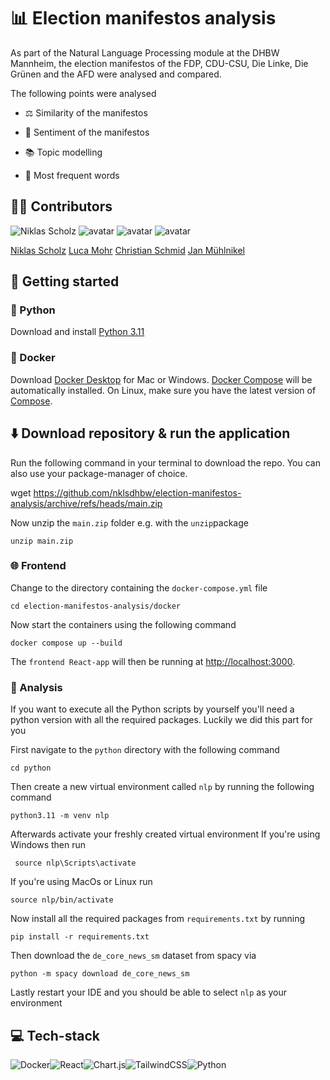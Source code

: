 # 📊 Election manifestos analysis

As part of the Natural Language Processing module at the DHBW Mannheim, the election manifestos of the FDP, CDU-CSU, Die Linke, Die Grünen and the AFD were analysed and compared.

The following points were analysed

- ⚖️ Similarity of the manifestos

- 👀 Sentiment of the manifestos

- 📚 Topic modelling

- 🧮 Most frequent words

## ✍🏼 Contributors

![Niklas Scholz](https://images.weserv.nl/?url=avatars.githubusercontent.com/u/96066220?v=4&h=100&w=100&fit=cover&mask=circle&maxage=7d) ![avatar](https://images.weserv.nl/?url=avatars.githubusercontent.com/u/96065475?v=4&h=100&w=100&fit=cover&mask=circle&maxage=7d) ![avatar](https://images.weserv.nl/?url=avatars.githubusercontent.com/u/28670581?v=4&h=100&w=100&fit=cover&mask=circle&maxage=7d) ![avatar](https://images.weserv.nl/?url=avatars.githubusercontent.com/u/96066381?v=4&h=100&w=100&fit=cover&mask=circle&maxage=7d)

[Niklas Scholz](https://github.com/nklsdhbw?tab=repositories) [Luca Mohr](https://github.com/Luca2732) [Christian Schmid](https://github.com/chris017) [Jan Mühlnikel](https://github.com/JanMuehlnikel)

  

## 🚀 Getting started
### 🐍 Python
Download and install [Python 3.11](https://www.python.org/downloads/)
### 🐳 Docker
Download [Docker Desktop](https://www.docker.com/products/docker-desktop/) for Mac or Windows. [Docker Compose](https://docs.docker.com/compose/) will be automatically installed. On Linux, make sure you have the latest version of [Compose](https://docs.docker.com/compose/install/).

  

## ⬇️ Download repository & run the application
Run the following command in your terminal to download the repo. You can also use your package-manager of choice.

  

wget https://github.com/nklsdhbw/election-manifestos-analysis/archive/refs/heads/main.zip

Now unzip the `main.zip` folder e.g. with the `unzip`package

	unzip main.zip

  
### 🌐 Frontend
Change to the directory containing the `docker-compose.yml` file

  

	cd election-manifestos-analysis/docker

  

Now start the containers using the following command

  

	docker compose up --build

The `frontend React-app` will then be running at [http://localhost:3000](http://localhost:3000/).

### 🔬 Analysis
If you want to execute all the Python scripts by yourself you'll need a python version with all the required packages. Luckily we did this part for you

First navigate to the `python` directory with the following command
			
	cd python

Then create a new virtual environment called `nlp` by running the following command

	python3.11 -m venv nlp

Afterwards activate your freshly created virtual environment
If you're using Windows then run
 
	 source nlp\Scripts\activate
	 
If you're using MacOs or Linux run 

	source nlp/bin/activate

Now install all the required packages from `requirements.txt` by running

	pip install -r requirements.txt
  
  Then download the `de_core_news_sm` dataset from spacy via
	
	python -m spacy download de_core_news_sm
	
 Lastly restart your IDE and you should be able to select `nlp` as your environment

## 💻 Tech-stack

![Docker](https://img.shields.io/badge/docker-%230db7ed.svg?style=for-the-badge&logo=docker&logoColor=white)![React](https://img.shields.io/badge/react-%2320232a.svg?style=for-the-badge&logo=react&logoColor=%2361DAFB)![Chart.js](https://img.shields.io/badge/chart.js-F5788D.svg?style=for-the-badge&logo=chart.js&logoColor=white)![TailwindCSS](https://img.shields.io/badge/tailwindcss-%2338B2AC.svg?style=for-the-badge&logo=tailwind-css&logoColor=white)![Python](https://img.shields.io/badge/python-3670A0?style=for-the-badge&logo=python&logoColor=ffdd54)
